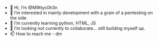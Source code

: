 - 👋 Hi, I’m @M9ttyc0h3n
- 👀 I’m interested in mainly development with a grain of a pentesting on the side
- 🌱 I’m currently learning python, HTML, JS
- 💞️ I’m looking not currently to collaborate... still building myself up.
- 📫 How to reach me - dm

<!---
M9ttyc0h3n/M9ttyc0h3n is a ✨ special ✨ repository because its `README.md` (this file) appears on your GitHub profile.
You can click the Preview link to take a look at your changes.
--->
